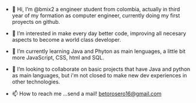 - 👋 Hi, I’m @bmix2 a engineer student from colombia, actually in third year of my formation as computer engineer, currently doing my first proyects on github.

- 👀 I’m interested in make every day better code, improving all necesary aspects to become a world class developer.
- 🌱 I’m currently learning Java and Phyton as main lenguages, a little bit more JavaScript, CSS, html and SQL. 
- 💞️ I’m looking to collaborate on basic projects that have Java and python as main languages, but i'm not closed to make new dev experiences in other technologies.
- 📫 How to reach me ...send  a mail! betorosero16@gmail.com 

<!---
bmix2/bmix2 is a ✨ special ✨ repository because its `README.md` (this file) appears on your GitHub profile.
You can click the Preview link to take a look at your changes.
--->
